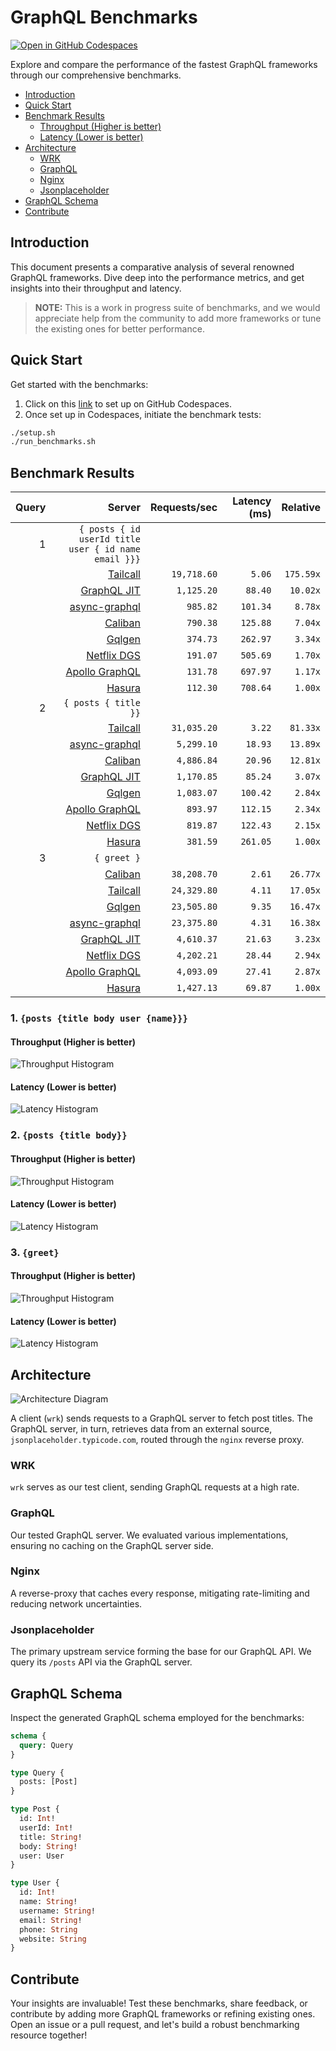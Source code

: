 # GraphQL Benchmarks <!-- omit from toc -->

[![Open in GitHub Codespaces](https://github.com/codespaces/badge.svg)](https://codespaces.new/tailcallhq/graphql-benchmarks)

Explore and compare the performance of the fastest GraphQL frameworks through our comprehensive benchmarks.

- [Introduction](#introduction)
- [Quick Start](#quick-start)
- [Benchmark Results](#benchmark-results)
  - [Throughput (Higher is better)](#throughput-higher-is-better)
  - [Latency (Lower is better)](#latency-lower-is-better)
- [Architecture](#architecture)
  - [WRK](#wrk)
  - [GraphQL](#graphql)
  - [Nginx](#nginx)
  - [Jsonplaceholder](#jsonplaceholder)
- [GraphQL Schema](#graphql-schema)
- [Contribute](#contribute)

[Tailcall]: https://github.com/tailcallhq/tailcall
[Gqlgen]: https://github.com/99designs/gqlgen
[Apollo GraphQL]: https://github.com/apollographql/apollo-server
[Netflix DGS]: https://github.com/netflix/dgs-framework
[Caliban]: https://github.com/ghostdogpr/caliban
[async-graphql]: https://github.com/async-graphql/async-graphql
[Hasura]: https://github.com/hasura/graphql-engine
[GraphQL JIT]: https://github.com/zalando-incubator/graphql-jit

## Introduction

This document presents a comparative analysis of several renowned GraphQL frameworks. Dive deep into the performance metrics, and get insights into their throughput and latency.

> **NOTE:** This is a work in progress suite of benchmarks, and we would appreciate help from the community to add more frameworks or tune the existing ones for better performance.

## Quick Start

Get started with the benchmarks:

1. Click on this [link](https://codespaces.new/tailcallhq/graphql-benchmarks) to set up on GitHub Codespaces.
2. Once set up in Codespaces, initiate the benchmark tests:

```bash
./setup.sh
./run_benchmarks.sh
```

## Benchmark Results

<!-- PERFORMANCE_RESULTS_START -->

| Query | Server | Requests/sec | Latency (ms) | Relative |
|-------:|--------:|--------------:|--------------:|---------:|
| 1 | `{ posts { id userId title user { id name email }}}` |
|| [Tailcall] | `19,718.60` | `5.06` | `175.59x` |
|| [GraphQL JIT] | `1,125.20` | `88.40` | `10.02x` |
|| [async-graphql] | `985.82` | `101.34` | `8.78x` |
|| [Caliban] | `790.38` | `125.88` | `7.04x` |
|| [Gqlgen] | `374.73` | `262.97` | `3.34x` |
|| [Netflix DGS] | `191.07` | `505.69` | `1.70x` |
|| [Apollo GraphQL] | `131.78` | `697.97` | `1.17x` |
|| [Hasura] | `112.30` | `708.64` | `1.00x` |
| 2 | `{ posts { title }}` |
|| [Tailcall] | `31,035.20` | `3.22` | `81.33x` |
|| [async-graphql] | `5,299.10` | `18.93` | `13.89x` |
|| [Caliban] | `4,886.84` | `20.96` | `12.81x` |
|| [GraphQL JIT] | `1,170.85` | `85.24` | `3.07x` |
|| [Gqlgen] | `1,083.07` | `100.42` | `2.84x` |
|| [Apollo GraphQL] | `893.97` | `112.15` | `2.34x` |
|| [Netflix DGS] | `819.87` | `122.43` | `2.15x` |
|| [Hasura] | `381.59` | `261.05` | `1.00x` |
| 3 | `{ greet }` |
|| [Caliban] | `38,208.70` | `2.61` | `26.77x` |
|| [Tailcall] | `24,329.80` | `4.11` | `17.05x` |
|| [Gqlgen] | `23,505.80` | `9.35` | `16.47x` |
|| [async-graphql] | `23,375.80` | `4.31` | `16.38x` |
|| [GraphQL JIT] | `4,610.37` | `21.63` | `3.23x` |
|| [Netflix DGS] | `4,202.21` | `28.44` | `2.94x` |
|| [Apollo GraphQL] | `4,093.09` | `27.41` | `2.87x` |
|| [Hasura] | `1,427.13` | `69.87` | `1.00x` |

<!-- PERFORMANCE_RESULTS_END -->



### 1. `{posts {title body user {name}}}`
#### Throughput (Higher is better)

![Throughput Histogram](assets/req_sec_histogram1.png)

#### Latency (Lower is better)

![Latency Histogram](assets/latency_histogram1.png)

### 2. `{posts {title body}}`
#### Throughput (Higher is better)

![Throughput Histogram](assets/req_sec_histogram2.png)

#### Latency (Lower is better)

![Latency Histogram](assets/latency_histogram2.png)

### 3. `{greet}`
#### Throughput (Higher is better)

![Throughput Histogram](assets/req_sec_histogram3.png)

#### Latency (Lower is better)

![Latency Histogram](assets/latency_histogram3.png)

## Architecture

![Architecture Diagram](assets/architecture.png)

A client (`wrk`) sends requests to a GraphQL server to fetch post titles. The GraphQL server, in turn, retrieves data from an external source, `jsonplaceholder.typicode.com`, routed through the `nginx` reverse proxy.

### WRK

`wrk` serves as our test client, sending GraphQL requests at a high rate.

### GraphQL

Our tested GraphQL server. We evaluated various implementations, ensuring no caching on the GraphQL server side.

### Nginx

A reverse-proxy that caches every response, mitigating rate-limiting and reducing network uncertainties.

### Jsonplaceholder

The primary upstream service forming the base for our GraphQL API. We query its `/posts` API via the GraphQL server.

## GraphQL Schema

Inspect the generated GraphQL schema employed for the benchmarks:

```graphql
schema {
  query: Query
}

type Query {
  posts: [Post]
}

type Post {
  id: Int!
  userId: Int!
  title: String!
  body: String!
  user: User
}

type User {
  id: Int!
  name: String!
  username: String!
  email: String!
  phone: String
  website: String
}
```

## Contribute

Your insights are invaluable! Test these benchmarks, share feedback, or contribute by adding more GraphQL frameworks or refining existing ones. Open an issue or a pull request, and let's build a robust benchmarking resource together!
